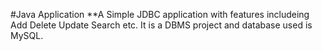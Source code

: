 #Java Application 
**A Simple JDBC application with features includeing Add Delete Update Search etc. It is a DBMS project and database used is MySQL.
